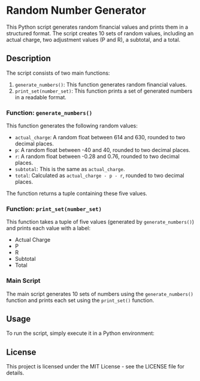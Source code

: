 
# Random Number Generator

This Python script generates random financial values and prints them in a structured format. The script creates 10 sets of random values, including an actual charge, two adjustment values (P and R), a subtotal, and a total.

## Description

The script consists of two main functions:
1. `generate_numbers()`: This function generates random financial values.
2. `print_set(number_set)`: This function prints a set of generated numbers in a readable format.

### Function: `generate_numbers()`

This function generates the following random values:
- `actual_charge`: A random float between 614 and 630, rounded to two decimal places.
- `p`: A random float between -40 and 40, rounded to two decimal places.
- `r`: A random float between -0.28 and 0.76, rounded to two decimal places.
- `subtotal`: This is the same as `actual_charge`.
- `total`: Calculated as `actual_charge - p - r`, rounded to two decimal places.

The function returns a tuple containing these five values.

### Function: `print_set(number_set)`

This function takes a tuple of five values (generated by `generate_numbers()`) and prints each value with a label:
- Actual Charge
- P
- R
- Subtotal
- Total

### Main Script

The main script generates 10 sets of numbers using the `generate_numbers()` function and prints each set using the `print_set()` function.

## Usage

To run the script, simply execute it in a Python environment:


## License

This project is licensed under the MIT License - see the LICENSE file for details.
